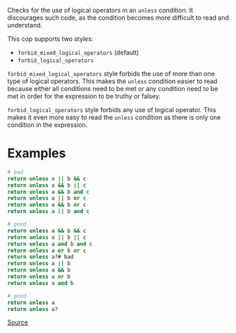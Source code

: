 
Checks for the use of logical operators in an `unless` condition.
It discourages such code, as the condition becomes more difficult
to read and understand.

This cop supports two styles:

- `forbid_mixed_logical_operators` (default)
- `forbid_logical_operators`

`forbid_mixed_logical_operators` style forbids the use of more than one type
of logical operators. This makes the `unless` condition easier to read
because either all conditions need to be met or any condition need to be met
in order for the expression to be truthy or falsey.

`forbid_logical_operators` style forbids any use of logical operator.
This makes it even more easy to read the `unless` condition as
there is only one condition in the expression.

# Examples

```ruby
# bad
return unless a || b && c
return unless a && b || c
return unless a && b and c
return unless a || b or c
return unless a && b or c
return unless a || b and c

# good
return unless a && b && c
return unless a || b || c
return unless a and b and c
return unless a or b or c
return unless a?# bad
return unless a || b
return unless a && b
return unless a or b
return unless a and b

# good
return unless a
return unless a?
```

[Source](http://www.rubydoc.info/gems/rubocop/RuboCop/Cop/Style/UnlessLogicalOperators)